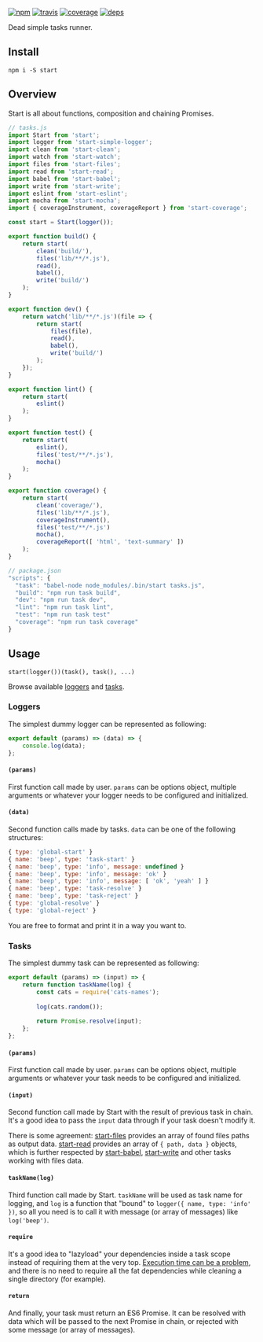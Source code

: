 [![npm](https://img.shields.io/npm/v/start.svg?style=flat-square)](https://www.npmjs.com/package/start)
[![travis](http://img.shields.io/travis/start-runner/start.svg?style=flat-square)](https://travis-ci.org/start-runner/start)
[![coverage](https://img.shields.io/codecov/c/github/start-runner/start.svg?style=flat-square)](https://codecov.io/github/start-runner/start)
[![deps](https://img.shields.io/gemnasium/start-runner/start.svg?style=flat-square)](https://gemnasium.com/start-runner/start)

Dead simple tasks runner.

## Install

```
npm i -S start
```

## Overview

Start is all about functions, composition and chaining Promises.

```js
// tasks.js
import Start from 'start';
import logger from 'start-simple-logger';
import clean from 'start-clean';
import watch from 'start-watch';
import files from 'start-files';
import read from 'start-read';
import babel from 'start-babel';
import write from 'start-write';
import eslint from 'start-eslint';
import mocha from 'start-mocha';
import { coverageInstrument, coverageReport } from 'start-coverage';

const start = Start(logger());

export function build() {
    return start(
        clean('build/'),
        files('lib/**/*.js'),
        read(),
        babel(),
        write('build/')
    );
}

export function dev() {
    return watch('lib/**/*.js')(file => {
        return start(
            files(file),
            read(),
            babel(),
            write('build/')
        );
    });
}

export function lint() {
    return start(
        eslint()
    );
}

export function test() {
    return start(
        eslint(),
        files('test/**/*.js'),
        mocha()
    );
}

export function coverage() {
    return start(
        clean('coverage/'),
        files('lib/**/*.js'),
        coverageInstrument(),
        files('test/**/*.js')
        mocha(),
        coverageReport([ 'html', 'text-summary' ])
    );
}
```

```js
// package.json
"scripts": {
  "task": "babel-node node_modules/.bin/start tasks.js",
  "build": "npm run task build",
  "dev": "npm run task dev",
  "lint": "npm run task lint",
  "test": "npm run task test"
  "coverage": "npm run task coverage"
}
```

## Usage

`start(logger())(task(), task(), ...)`

Browse available [loggers](https://www.npmjs.com/browse/keyword/start-logger) and [tasks](https://www.npmjs.com/browse/keyword/start-tasks).

### Loggers

The simplest dummy logger can be represented as following:

```js
export default (params) => (data) => {
    console.log(data);
};
```

#### `(params)`

First function call made by user. `params` can be options object, multiple arguments or whatever your logger needs to be configured and initialized.

#### `(data)`

Second function calls made by tasks. `data` can be one of the following structures:

```js
{ type: 'global-start' }
{ name: 'beep', type: 'task-start' }
{ name: 'beep', type: 'info', message: undefined }
{ name: 'beep', type: 'info', message: 'ok' }
{ name: 'beep', type: 'info', message: [ 'ok', 'yeah' ] }
{ name: 'beep', type: 'task-resolve' }
{ name: 'beep', type: 'task-reject' }
{ type: 'global-resolve' }
{ type: 'global-reject' }
```

You are free to format and print it in a way you want to.

### Tasks

The simplest dummy task can be represented as following:

```js
export default (params) => (input) => {
    return function taskName(log) {
        const cats = require('cats-names');
        
        log(cats.random());
    
        return Promise.resolve(input);
    };
};
```

#### `(params)`

First function call made by user. `params` can be options object, multiple arguments or whatever your task needs to be configured and initialized.

#### `(input)`

Second function call made by Start with the result of previous task in chain. It's a good idea to pass the `input` data through if your task doesn't modify it.

There is some agreement: [start-files](https://github.com/start-runner/files) provides an array of found files paths as output data. [start-read](https://github.com/start-runner/read) provides an array of `{ path, data }` objects, which is further respected by [start-babel](https://github.com/start-runner/babel), [start-write](https://github.com/start-runner/write) and other tasks working with files data.

#### `taskName(log)`

Third function call made by Start. `taskName` will be used as task name for logging, and `log` is a function that "bound" to `logger({ name, type: 'info' })`, so all you need is to call it with message (or array of messages) like `log('beep')`.

#### `require`

It's a good idea to "lazyload" your dependencies inside a task scope instead of requiring them at the very top. [Execution time can be a problem](https://github.com/gulpjs/gulp/issues/632), and there is no need to require all the fat dependencies while cleaning a single directory (for example).

#### `return`

And finally, your task must return an ES6 Promise. It can be resolved with data which will be passed to the next Promise in chain, or rejected with some message (or array of messages).
